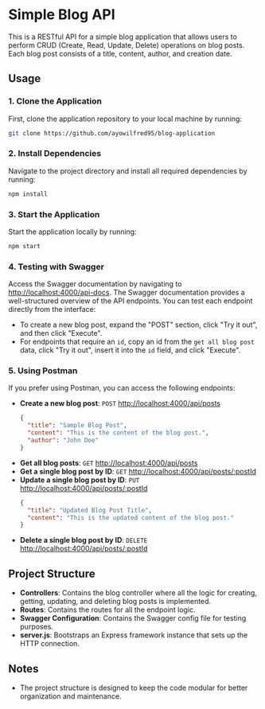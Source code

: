 # Simple Blog API

This is a RESTful API for a simple blog application that allows users to perform CRUD (Create, Read, Update, Delete) operations on blog posts. Each blog post consists of a title, content, author, and creation date.

## Usage

### 1. Clone the Application
First, clone the application repository to your local machine by running:
```bash
git clone https://github.com/ayowilfred95/blog-application
```

### 2. Install Dependencies
Navigate to the project directory and install all required dependencies by running:
```bash
npm install
```

### 3. Start the Application
Start the application locally by running:
```bash
npm start
```

### 4. Testing with Swagger
Access the Swagger documentation by navigating to [http://localhost:4000/api-docs](http://localhost:4000/api-docs). The Swagger documentation provides a well-structured overview of the API endpoints. You can test each endpoint directly from the interface:
- To create a new blog post, expand the "POST" section, click "Try it out", and then click "Execute".
- For endpoints that require an `id`, copy an id from the `get all blog post` data, click "Try it out", insert it into the `id` field, and click "Execute".

### 5. Using Postman
If you prefer using Postman, you can access the following endpoints:
- **Create a new blog post**: `POST` [http://localhost:4000/api/posts](http://localhost:4000/api/posts)
  ```json
  {
    "title": "Sample Blog Post",
    "content": "This is the content of the blog post.",
    "author": "John Doe"
  }
  ```
- **Get all blog posts**: `GET` [http://localhost:4000/api/posts](http://localhost:4000/api/posts)
- **Get a single blog post by ID**: `GET` [http://localhost:4000/api/posts/:postId](http://localhost:4000/api/posts/:postId)
- **Update a single blog post by ID**: `PUT` [http://localhost:4000/api/posts/:postId](http://localhost:4000/api/posts/:postId)
  ```json
  {
    "title": "Updated Blog Post Title",
    "content": "This is the updated content of the blog post."
  }
  ```
- **Delete a single blog post by ID**: `DELETE` [http://localhost:4000/api/posts/:postId](http://localhost:4000/api/posts/:postId)

## Project Structure

- **Controllers**: Contains the blog controller where all the logic for creating, getting, updating, and deleting blog posts is implemented.
- **Routes**: Contains the routes for all the endpoint logic.
- **Swagger Configuration**: Contains the Swagger config file for testing purposes.
- **server.js**: Bootstraps an Express framework instance that sets up the HTTP connection.

## Notes

- The project structure is designed to keep the code modular for better organization and maintenance.
